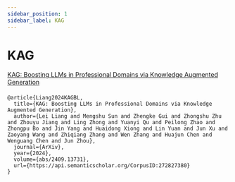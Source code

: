 ```yaml
---
sidebar_position: 1
sidebar_label: KAG
---
```


# KAG

<a href="https://arxiv.org/abs/2409.13731" target="_blank">KAG: Boosting LLMs in Professional Domains via Knowledge Augmented Generation</a>

#### 
```
@article{Liang2024KAGBL,
  title={KAG: Boosting LLMs in Professional Domains via Knowledge Augmented Generation},
  author={Lei Liang and Mengshu Sun and Zhengke Gui and Zhongshu Zhu and Zhouyu Jiang and Ling Zhong and Yuanyi Qu and Peilong Zhao and Zhongpu Bo and Jin Yang and Huaidong Xiong and Lin Yuan and Jun Xu and Zaoyang Wang and Zhiqiang Zhang and Wen Zhang and Huajun Chen and Wenguang Chen and Jun Zhou},
  journal={ArXiv},
  year={2024},
  volume={abs/2409.13731},
  url={https://api.semanticscholar.org/CorpusID:272827380}
}
```